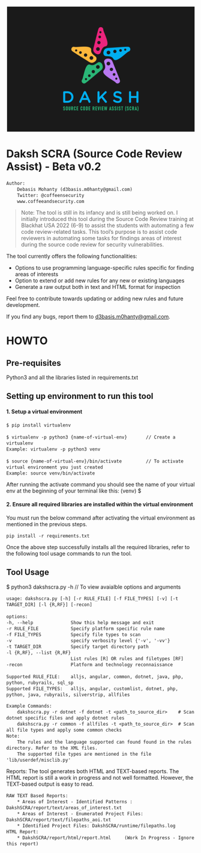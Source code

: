 <p align="center">
  <img src="resources/images/logo.jpg" width="500" title="Daksh SCRA">
</p>

# Daksh SCRA (Source Code Review Assist) - Beta v0.2

```
Author: 	
	Debasis Mohanty (d3basis.m0hanty@gmail.com)
	Twitter: @coffeensecurity
	www.coffeeandsecurity.com
```


> Note: The tool is still in its infancy and is still being worked on. I initially introduced this tool during the Source Code Review training at Blackhat USA 2022 (6-9) to assist the students with automating a few code review-related tasks. This tool’s purpose is to assist code reviewers in automating some tasks for findings areas of interest during the source code review for security vulnerabilities. 

The tool currently offers the following functionalities: 
* Options to use programming language-specific rules specific for finding areas of interests
* Option to extend or add new rules for any new or existing languages
* Generate a raw output both in text and HTML format for inspection

Feel free to contribute towards updating or adding new rules and future development.

If you find any bugs, report them to d3basis.m0hanty@gmail.com.



# HOWTO

## Pre-requisites
Python3 and all the libraries listed in requirements.txt

## Setting up environment to run this tool

#### 1. Setup a virtual environment
	$ pip install virtualenv

	$ virtualenv -p python3 {name-of-virtual-env}  		// Create a virtualenv
	Example: virtualenv -p python3 venv

	$ source {name-of-virtual-env}/bin/activate 		// To activate virtual environment you just created
	Example: source venv/bin/activate

After running the activate command you should see the name of your virtual env at the beginning of your terminal like this:
	(venv) $ 

#### 2. Ensure all required libraries are installed within the virtual environment
You must run the below command after activating the virtual environment as mentioned in the previous steps.

	pip install -r requirements.txt

Once the above step successfully installs all the required libraries, refer to the following tool usage commands to run the tool.

## Tool Usage

$ python3 dakshscra.py -h		// To view avaialble options and arguments

	usage: dakshscra.py [-h] [-r RULE_FILE] [-f FILE_TYPES] [-v] [-t TARGET_DIR] [-l {R,RF}] [-recon]

	options:
	-h, --help            	Show this help message and exit
	-r RULE_FILE          	Specify platform specific rule name
	-f FILE_TYPES         	Specify file types to scan
	-v                    	specify verbosity level {'-v', '-vv'}
	-t TARGET_DIR         	Specify target directory path
	-l {R,RF}, --list {R,RF}
							List rules [R] OR rules and filetypes [RF]
	-recon                	Platform and technology reconnaissance

	Supported RULE_FILE: 	alljs, angular, common, dotnet, java, php, python, rubyrails, sql_sp
	Supported FILE_TYPES:	alljs, angular, customlist, dotnet, php, python, java, rubyrails, silverstrip, allfiles

```
Example Commands: 
	dakshscra.py -r dotnet -f dotnet -t <path_to_source_dir>	# Scan dotnet specific files and apply dotnet rules
	dakshscra.py -r common -f allfiles -t <path_to_source_dir>	# Scan all file types and apply some common checks
Note: 
	The rules and the language supported can found found in the rules directory. Refer to the XML files.  
	The supported file types are mentioned in the file 'lib/userdef/misclib.py'
```

Reports: The tool generates both HTML and TEXT-based reports. The HTML report is still a work in progress and not well formatted. However, the TEXT-based output is easy to read. 

	RAW TEXT Based Reports: 	
		* Areas of Interest - Identified Patterns : 	DakshSCRA/report/text/areas_of_interest.txt
		* Areas of Interest - Enumerated Project Files: DakshSCRA/report/text/filepaths_aoi.txt
		* Identified Project Files:	DakshSCRA/runtime/filepaths.log
	HTML Report:
		* DakshSCRA/report/html/report.html 	(Work In Progress - Ignore this report)